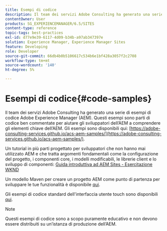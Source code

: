 ```yaml
---
title: Esempi di codice
description: Il team dei servizi Adobe Consulting ha generato una serie di esempi di codice Adobe Experience Manager.
contentOwner: User
products: SG_EXPERIENCEMANAGER/6.5/SITES
content-type: reference
topic-tags: best-practices
exl-id: d77e9e39-6117-4d09-b34b-a97ab347397e
solution: Experience Manager, Experience Manager Sites
feature: Developing
role: Developer
source-git-commit: 66db4b0b5106617c534b6e1bf428a3057f2c2708
workflow-type: tm+mt
source-wordcount: '140'
ht-degree: 5%

---
```


# Esempi di codice{#code-samples}

Il team dei servizi Adobe Consulting ha generato una serie di esempi di codice Adobe Experience Manager (AEM). Questi esempi sono parti di codice ben commentate per aiutare gli sviluppatori dell’AEM a comprendere gli elementi chiave dell’AEM. Gli esempi sono disponibili qui: [https://adobe-consulting-services.github.io/acs-aem-samples/](https://adobe-consulting-services.github.io/acs-aem-samples/).

Un tutorial in più parti progettato per sviluppatori che non hanno mai utilizzato AEM e che tratta argomenti fondamentali come la configurazione del progetto, i componenti core, i modelli modificabili, le librerie client e lo sviluppo di componenti: [Guida introduttiva ad AEM Sites - Esercitazione WKND](https://experienceleague.adobe.com/docs/experience-manager-learn/getting-started-wknd-tutorial-develop/overview.html?lang=it)

Un modello Maven per creare un progetto AEM come punto di partenza per sviluppare le tue funzionalità è disponibile [qui](https://github.com/adobe/aem-project-archetype).

Gli esempi di codice standard dell&#39;interfaccia utente touch sono disponibili [qui](/help/sites-developing/developing-components.md).

>[!NOTE]
>
>Questi esempi di codice sono a scopo puramente educativo e non devono essere distribuiti su un’istanza di produzione dell’AEM.
